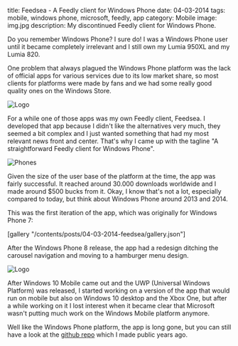 title: Feedsea - A Feedly client for Windows Phone
date: 04-03-2014
tags: mobile, windows phone, microsoft, feedly, app
category: Mobile
image: img.jpg
description: My discontinued Feedly client for Windows Phone.

Do you remember Windows Phone? I sure do! I was a Windows Phone user until it became completely irrelevant and I still own my Lumia 950XL and my Lumia 820.

One problem that always plagued the Windows Phone platform was the lack of official apps for various services due to its low market share, so most clients for platforms were made by fans and we had some really good quality ones on the Windows Store.

![Logo](/post/asset/377/70/04-03-2014-feedsea/logo.png)

For a while one of those apps was my own Feedly client, Feedsea. I developed that app because I didn't like the alternatives very much, they seemed a bit complex and I just wanted something that had my most relevant news front and center. That's why I came up with the tagline "A straightforward Feedly client for Windows Phone".

![Phones](/post/asset/650/585/04-03-2014-feedsea/phones.png)

Given the size of the user base of the platform at the time, the app was fairly successful. It reached around 30.000 downloads worldwide and I made around \$500 bucks from it. Okay, I know that's not a lot, especially compared to today, but think about Windows Phone around 2013 and 2014.

This was the first iteration of the app, which was originally for Windows Phone 7:

[gallery "/contents/posts/04-03-2014-feedsea/gallery.json"]

After the Windows Phone 8 release, the app had a redesign ditching the carousel navigation and moving to a hamburger menu design.

![Logo](/post/asset/650/410/04-03-2014-feedsea/blurphones.jpg)

After Windows 10 Mobile came out and the UWP (Universal Windows Platform) was released, I started working on a version of the app that would run on mobile but also on Windows 10 desktop and the Xbox One, but after a while working on it I lost interest when it became clear that Microsoft wasn't putting much work on the Windows Mobile platform anymore.

Well like the Windows Phone platform, the app is long gone, but you can still have a look at the [github repo](https://github.com/ericmackrodt/Feedsea) which I made public years ago.
